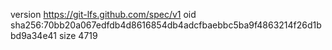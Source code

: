 version https://git-lfs.github.com/spec/v1
oid sha256:70bb20a067edfdb4d8616854db4adcfbaebbc5ba9f4863214f26d1bbd9a34e41
size 4719
